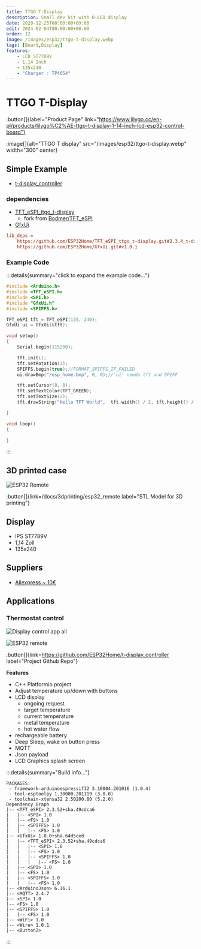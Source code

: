 ```yaml
---
title: TTGO T-Display
description: Small dev kit with O-LED display
date: 2020-12-25T00:00:00+09:00
edit: 2024-02-04T00:00:00+00:00
order: 12
image: /images/esp32/ttgo-t-display.webp
tags: [Board,Display]
features:
    - LCD ST7789V
    - 1.14 Inch
    - 135x240
    - "Charger : TP4054"
---
```

# TTGO T-Display
:button[]{label="Product Page" link="https://www.lilygo.cc/en-pl/products/lilygo%C2%AE-ttgo-t-display-1-14-inch-lcd-esp32-control-board"}

:image[]{alt="TTGO T display" src="/images/esp32/ttgo-t-display.webp" width="300" center}

## Simple Example
* [t-display_controller](https://github.com/ESP32Home/t-display_controller)

### dependencies
* [TFT_eSPI_ttgo_t-display](https://github.com/ESP32Home/TFT_eSPI_ttgo_t-display)
    * fork from [Bodmer/TFT_eSPI](https://github.com/Bodmer/TFT_eSPI)
* [GfxUi](https://github.com/ESP32Home/GfxUi)

```ini
lib_deps =    
    https://github.com/ESP32Home/TFT_eSPI_ttgo_t-display.git#2.3.4_t-display
    https://github.com/ESP32Home/GfxUi.git#v1.0.1
```
### Example Code
:::details{summary="click to expand the example code..."}
```c++
#include <Arduino.h>
#include <TFT_eSPI.h>
#include <SPI.h>
#include "GfxUi.h"
#include <SPIFFS.h>

TFT_eSPI tft = TFT_eSPI(135, 240);
GfxUi ui = GfxUi(&tft);

void setup()
{
    Serial.begin(115200);

    tft.init();
    tft.setRotation(3);
    SPIFFS.begin(true);//FORMAT_SPIFFS_IF_FAILED
    ui.drawBmp("/esp_home.bmp", 0, 0);//'ui' needs tft and SPIFF

    tft.setCursor(0, 0);
    tft.setTextColor(TFT_GREEN);
    tft.setTextSize(2);
    tft.drawString("Hello TFT World",  tft.width() / 2, tft.height() / 2 );

}

void loop()
{

}
```
:::

## 3D printed case
![ESP32 Remote](/images/3dprinting/esp32_remote.png)

:button[]{link=/docs/3dprinting/esp32_remote label="STL Model for 3D printing"}

## Display
* IPS ST7789V
* 1,14 Zoll
* 135x240

## Suppliers
* [Aliexpress ~ 10€](https://de.aliexpress.com/item/4000829894292.html?spm=a2g0s.9042311.0.0.33794c4dbkKB4T)

## Applications
### Thermostat control

![Display control app all](/images/esp32/display-control-app-all-info.png)

![ESP32 remote](/images/esp32/esp32_remote.png)


:button[]{link=https://github.com/ESP32Home/t-display_controller label="Project Github Repo"}

**Features**
* C++ Platformio project
* Adjust temperature up/down with buttons
* LCD display
    * ongoing request
    * target temperature
    * current temperature
    * metal temperature
    * hot water flow
* rechargeable battery
* Deep Sleep, wake on button press
* MQTT
* Json payload
* LCD Graphics splash screen

:::details{summary="Build info..."}
```log
PACKAGES:
 - framework-arduinoespressif32 3.10004.201016 (1.0.4)
 - tool-esptoolpy 1.30000.201119 (3.0.0)
 - toolchain-xtensa32 2.50200.80 (5.2.0)
Dependency Graph
|-- <TFT_eSPI> 2.3.52+sha.49cdca6
|   |-- <SPI> 1.0
|   |-- <FS> 1.0
|   |-- <SPIFFS> 1.0
|   |   |-- <FS> 1.0
|-- <GfxUi> 1.0.0+sha.64d5ced
|   |-- <TFT_eSPI> 2.3.52+sha.49cdca6
|   |   |-- <SPI> 1.0
|   |   |-- <FS> 1.0
|   |   |-- <SPIFFS> 1.0
|   |   |   |-- <FS> 1.0
|   |-- <SPI> 1.0
|   |-- <FS> 1.0
|   |-- <SPIFFS> 1.0
|   |   |-- <FS> 1.0
|-- <ArduinoJson> 6.16.1
|-- <MQTT> 2.4.7
|-- <SPI> 1.0
|-- <FS> 1.0
|-- <SPIFFS> 1.0
|   |-- <FS> 1.0
|-- <WiFi> 1.0
|-- <Wire> 1.0.1
|-- <Button2>
```
:::
